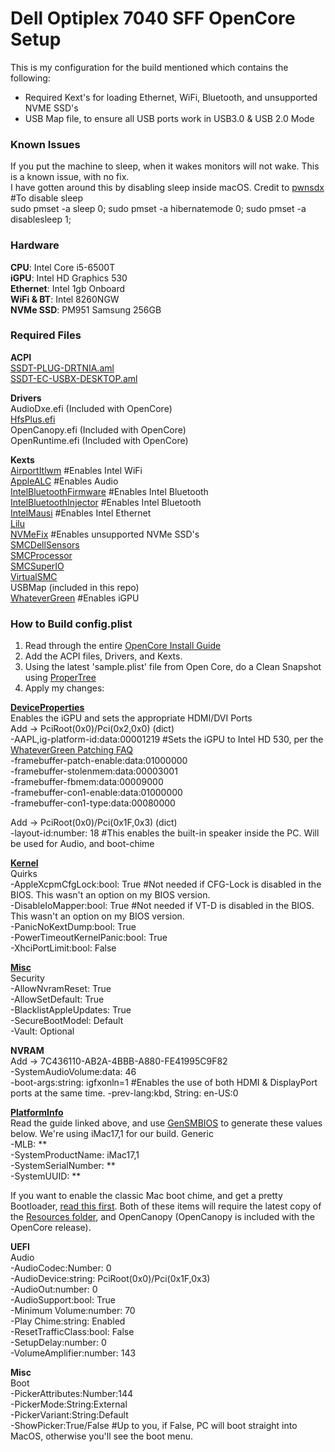 # Dell Optiplex 7040 SFF OpenCore Setup

This is my configuration for the build mentioned which contains the following:
- Required Kext's for loading Ethernet, WiFi, Bluetooth, and unsupported NVME SSD's
- USB Map file, to ensure all USB ports work in USB3.0 & USB 2.0 Mode

### Known Issues  
If you put the machine to sleep, when it wakes monitors will not wake. This is a known issue, with no fix.  
I have gotten around this by disabling sleep inside macOS. Credit to [pwnsdx](https://gist.github.com/pwnsdx/2ae98341e7e5e64d32b734b871614915)  
#To disable sleep  
sudo pmset -a sleep 0; sudo pmset -a hibernatemode 0; sudo pmset -a disablesleep 1;  


### Hardware
**CPU**: Intel Core i5-6500T  
**iGPU**: Intel HD Graphics 530  
**Ethernet**: Intel 1gb Onboard   
**WiFi & BT**: Intel 8260NGW  
**NVMe SSD**: PM951 Samsung 256GB


### Required Files
**ACPI**  
[SSDT-PLUG-DRTNIA.aml](https://dortania.github.io/Getting-Started-With-ACPI/Universal/plug.html)  
[SSDT-EC-USBX-DESKTOP.aml](https://dortania.github.io/Getting-Started-With-ACPI/Universal/ec-fix.html)  

**Drivers**  
AudioDxe.efi (Included with OpenCore)  
[HfsPlus.efi](https://github.com/acidanthera/OcBinaryData/blob/master/Drivers/HfsPlus.efi)  
OpenCanopy.efi (Included with OpenCore)  
OpenRuntime.efi (Included with OpenCore)  

**Kexts**  
[AirportItlwm](https://github.com/OpenIntelWireless/itlwm/releases) #Enables Intel WiFi  
[AppleALC](https://github.com/acidanthera/AppleALC/releases) #Enables Audio  
[IntelBluetoothFirmware](https://github.com/OpenIntelWireless/IntelBluetoothFirmware/releases) #Enables Intel Bluetooth  
[IntelBluetoothInjector](https://github.com/OpenIntelWireless/IntelBluetoothFirmware/releases) #Enables Intel Bluetooth  
[IntelMausi](https://github.com/acidanthera/IntelMausi/releases) #Enables Intel Ethernet  
[Lilu](https://github.com/acidanthera/Lilu/releases)  
[NVMeFix](https://github.com/acidanthera/NVMeFix/releases/) #Enables unsupported NVMe SSD's  
[SMCDellSensors](https://github.com/acidanthera/VirtualSMC/releases)  
[SMCProcessor](https://github.com/acidanthera/VirtualSMC/releases)  
[SMCSuperIO](https://github.com/acidanthera/VirtualSMC/releases)    
[VirtualSMC](https://github.com/acidanthera/VirtualSMC/releases)  
USBMap (included in this repo)     
[WhateverGreen](https://github.com/acidanthera/WhateverGreen/releases) #Enables iGPU

### How to Build config.plist  

1. Read through the entire [OpenCore Install Guide](https://dortania.github.io/OpenCore-Install-Guide/)  
2. Add the ACPI files, Drivers, and Kexts.  
3. Using the latest 'sample.plist' file from Open Core, do a Clean Snapshot using [ProperTree](https://github.com/corpnewt/ProperTree)  
4. Apply my changes:  

[**DeviceProperties**](https://dortania.github.io/OpenCore-Install-Guide/config.plist/skylake.html#deviceproperties)    
Enables the iGPU and sets the appropriate HDMI/DVI Ports  
Add -> PciRoot(0x0)/Pci(0x2,0x0)  (dict)  
-AAPL,ig-platform-id:data:00001219  #Sets the iGPU to Intel HD 530, per the [WhateverGreen Patching FAQ](https://github.com/acidanthera/WhateverGreen/blob/master/Manual/FAQ.IntelHD.en.md)  
-framebuffer-patch-enable:data:01000000  
-framebuffer-stolenmem:data:00003001  
-framebuffer-fbmem:data:00009000  
-framebuffer-con1-enable:data:01000000  
-framebuffer-con1-type:data:00080000  

Add -> PciRoot(0x0)/Pci(0x1F,0x3) (dict)  
-layout-id:number: 18 #This enables the built-in speaker inside the PC. Will be used for Audio, and boot-chime   

[**Kernel**](https://dortania.github.io/OpenCore-Install-Guide/config.plist/skylake.html#kernel)   
Quirks  
-AppleXcpmCfgLock:bool: True #Not needed if CFG-Lock is disabled in the BIOS. This wasn't an option on my BIOS version.   
-DisableIoMapper:bool: True #Not needed if VT-D is disabled in the BIOS. This wasn't an option on my BIOS version.   
-PanicNoKextDump:bool: True  
-PowerTimeoutKernelPanic:bool: True  
-XhciPortLimit:bool: False  

[**Misc**](https://dortania.github.io/OpenCore-Install-Guide/config.plist/skylake.html#misc)  
Security  
-AllowNvramReset: True  
-AllowSetDefault: True  
-BlacklistAppleUpdates: True  
-SecureBootModel: Default  
-Vault: Optional  

**NVRAM**  
Add -> 7C436110-AB2A-4BBB-A880-FE41995C9F82  
-SystemAudioVolume:data: 46  
-boot-args:string: igfxonln=1  #Enables the use of both HDMI & DisplayPort ports at the same time. 
-prev-lang:kbd, String: en-US:0   

[**PlatformInfo**](https://dortania.github.io/OpenCore-Install-Guide/config.plist/skylake.html#platforminfo)  
Read the guide linked above, and use [GenSMBIOS](https://github.com/corpnewt/GenSMBIOS) to generate these values below. We're using iMac17,1 for our build. 
Generic  
-MLB: **   
-SystemProductName: iMac17,1  
-SystemSerialNumber: **  
-SystemUUID: **  

If you want to enable the classic Mac boot chime, and get a pretty Bootloader, [read this first](https://dortania.github.io/OpenCore-Post-Install/cosmetic/gui.html). 
Both of these items will require the latest copy of the [Resources folder](https://github.com/acidanthera/OcBinaryData), and OpenCanopy (OpenCanopy is included with the OpenCore release). 

**UEFI**  
Audio  
-AudioCodec:Number: 0  
-AudioDevice:string: PciRoot(0x0)/Pci(0x1F,0x3)  
-AudioOut:number: 0  
-AudioSupport:bool: True  
-Minimum Volume:number: 70  
-Play Chime:string: Enabled  
-ResetTrafficClass:bool: False  
-SetupDelay:number: 0  
-VolumeAmplifier:number: 143  

**Misc**  
Boot  
-PickerAttributes:Number:144  
-PickerMode:String:External  
-PickerVariant:String:Default  
-ShowPicker:True/False #Up to you, if False, PC will boot straight into MacOS, otherwise you'll see the boot menu. 

